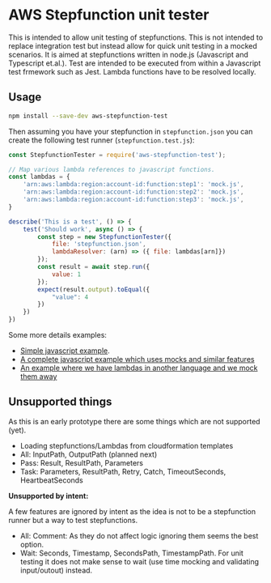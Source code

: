 # AWS Stepfunction unit tester

This is intended to allow unit testing of stepfunctions.
This is not intended to replace integration test but instead allow for quick unit testing in a mocked scenarios.
It is aimed at stepfunctions written in node.js (Javascript and Typescript et.al.). 
Test are intended to be executed from within a Javascript test frmework such as Jest.
Lambda functions have to be resolved locally.

## Usage

```bash
npm install --save-dev aws-stepfunction-test
```
Then assuming you have your stepfunction in `stepfunction.json` you can create the following test runner (`stepfunction.test.js`):
```javascript
const StepfunctionTester = require('aws-stepfunction-test');

// Map various lambda references to javascript functions.
const lambdas = {
    'arn:aws:lambda:region:account-id:function:step1': 'mock.js',
    'arn:aws:lambda:region:account-id:function:step2': 'mock.js',
    'arn:aws:lambda:region:account-id:function:step3': 'mock.js',
}

describe('This is a test', () => {
    test('Should work', async () => {
        const step = new StepfunctionTester({
            file: 'stepfunction.json', 
            lambdaResolver: (arn) => ({ file: lambdas[arn]})
        });
        const result = await step.run({
            value: 1
        }); 
        expect(result.output).toEqual({
            "value": 4
        })
    })
})
```

Some more details examples:

* [Simple javascript example](./examples/simple-javascript/stepfunction.test.js).
* [A complete javascript example which uses mocks and similar features](./examples/full-javascript/stepfunction.test.js)
* [An example where we have lambdas in another language and we mock them away](./examples/non-javascript/stepfunction.test.js)

## Unsupported things

As this is an early prototype there are some things which are not supported (yet).
 * Loading stepfunctions/Lambdas from cloudformation templates
 * All: InputPath, OutputPath (planned next)
 * Pass: Result, ResultPath, Parameters 
 * Task: Parameters, ResultPath, Retry, Catch, TimeoutSeconds, HeartbeatSeconds 

**Unsupported by intent:**

A few features are ignored by intent as the idea is not to be a stepfunction runner but a way to test stepfunctions.
 * All: Comment: As they do not affect logic ignoring them seems the best option.
 * Wait: Seconds, Timestamp, SecondsPath, TimestampPath. For unit testing it does not make sense to wait (use time mocking and validating input/outout) instead.
